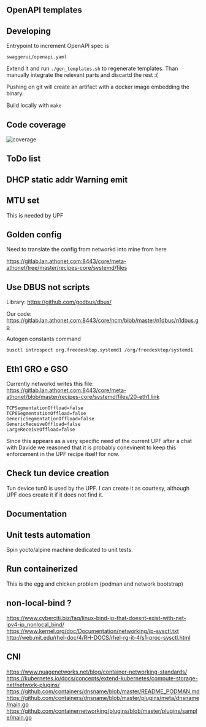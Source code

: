 OpenAPI templates
-----------------

## Developing

Entrypoint to increment OpenAPI spec is 

    swaggerui/openapi.yaml

Extend it and run `./gen_templates.sh` to regenerate templates. Than manually integrate the relevant parts and discartd the rest :(

Pushing on git will create an artifact with a docker image embedding the binary.

Build locally with `make`

Code coverage
-------------

![coverage](https://gitlab.com/gitlab-org/gitlab/badges/master/coverage.svg?job=coverage)

ToDo list
---------

## DHCP static addr Warning emit

## MTU set

This is needed by UPF

## Golden config

Need to translate the config from networkd into mine from here

https://gitlab.lan.athonet.com:8443/core/meta-athonet/tree/master/recipes-core/systemd/files

## Use DBUS not scripts

Library: https://github.com/godbus/dbus/

Our code: https://gitlab.lan.athonet.com:8443/core/ncm/blob/master/n1dbus/n1dbus.go

Autogen constants command

    busctl introspect org.freedesktop.systemd1 /org/freedesktop/systemd1

## Eth1 GRO e GSO

Currently networkd writes this file: https://gitlab.lan.athonet.com:8443/core/meta-athonet/blob/master/recipes-core/systemd/files/20-eth1.link

	TCPSegmentationOffload=false 
	TCP6SegmentationOffload=false 
	GenericSegmentationOffload=false 
	GenericReceiveOffload=false 
	LargeReceiveOffload=false

Since this appears as a very specific need of the current UPF after a chat with Davide we reasoned that it is probably 
conevinent to keep this enforcement in the UPF recipe itself for now.

## Check tun device creation

Tun device tun0 is used by the UPF. I can create it as courtesy, although UPF does create it if it does not find it.

## Documentation

## Unit tests automation

Spin yocto/alpine machine dedicated to unit tests.

## Run containerized 

This is the egg and chicken problem (podman and network bootstrap)

## non-local-bind ?

https://www.cyberciti.biz/faq/linux-bind-ip-that-doesnt-exist-with-net-ipv4-ip_nonlocal_bind/
https://www.kernel.org/doc/Documentation/networking/ip-sysctl.txt
http://web.mit.edu/rhel-doc/4/RH-DOCS/rhel-rg-it-4/s1-proc-sysctl.html

## CNI
https://www.nuagenetworks.net/blog/container-networking-standards/
https://kubernetes.io/docs/concepts/extend-kubernetes/compute-storage-net/network-plugins/
https://github.com/containers/dnsname/blob/master/README_PODMAN.md
https://github.com/containers/dnsname/blob/master/plugins/meta/dnsname/main.go
https://github.com/containernetworking/plugins/blob/master/plugins/sample/main.go
